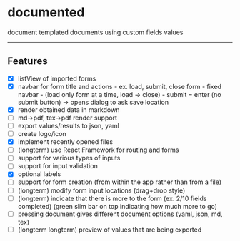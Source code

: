 # documented

document templated documents using custom fields values

---

## Features

- [x] listView of imported forms
- [x] navbar for form title and actions - ex. load, submit, close form - fixed navbar - (load only form at a time, load -> close) - submit = enter (no submit button) -> opens dialog to ask save location
- [x] render obtained data in markdown
- [ ] md->pdf, tex->pdf render support
- [ ] export values/results to json, yaml
- [ ] create logo/icon
- [x] implement recently opened files
- [ ] (longterm) use React Framework for routing and forms
- [ ] support for various types of inputs
- [ ] support for input validation
- [x] optional labels
- [ ] support for form creation (from within the app rather than from a file)
- [ ] (longterm) modify form input locations (drag+drop style)
- [ ] (longterm) indicate that there is more to the form (ex. 2/10 fields completed) (green slim bar on top indicating how much more to go)
- [ ] pressing document gives different document options (yaml, json, md, tex)
- [ ] (longterm longterm) preview of values that are being exported
